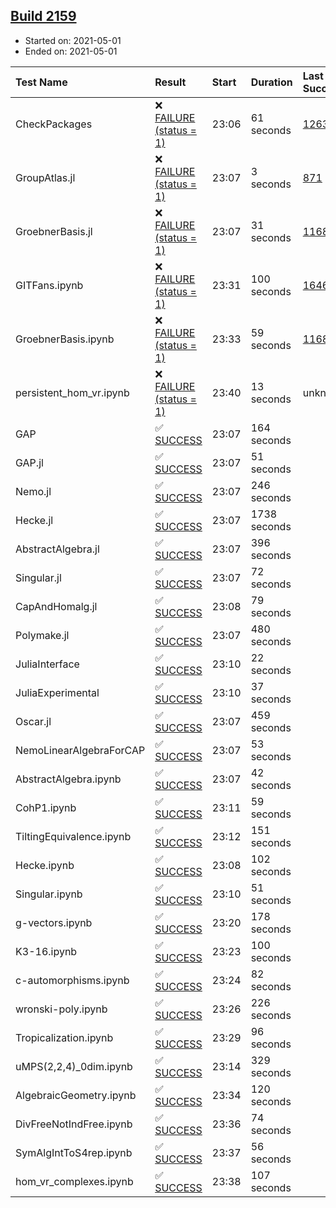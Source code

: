 ## [Build 2159](https://oscarci.mathematik.uni-kl.de/job/oscar-stable/2159/)

* Started on: 2021-05-01
* Ended on: 2021-05-01

| Test Name    | Result | Start | Duration | Last Success | First Failure |
|:-------------|:-------|:------|:---------|:-------------|:--------------|
| CheckPackages | ❌ [FAILURE (status = 1)](https://oscarci.mathematik.uni-kl.de/job/oscar-stable/2159/artifact/logs/build-2159/CheckPackages.log) | 23:06 | 61 seconds | [1263](https://oscarci.mathematik.uni-kl.de/job/oscar-stable/1263/) | [1264](https://oscarci.mathematik.uni-kl.de/job/oscar-stable/1264/) |
| GroupAtlas.jl | ❌ [FAILURE (status = 1)](https://oscarci.mathematik.uni-kl.de/job/oscar-stable/2159/artifact/logs/build-2159/GroupAtlas.jl.log) | 23:07 | 3 seconds | [871](https://oscarci.mathematik.uni-kl.de/job/oscar-stable/871/) | [872](https://oscarci.mathematik.uni-kl.de/job/oscar-stable/872/) |
| GroebnerBasis.jl | ❌ [FAILURE (status = 1)](https://oscarci.mathematik.uni-kl.de/job/oscar-stable/2159/artifact/logs/build-2159/GroebnerBasis.jl.log) | 23:07 | 31 seconds | [1168](https://oscarci.mathematik.uni-kl.de/job/oscar-stable/1168/) | [1169](https://oscarci.mathematik.uni-kl.de/job/oscar-stable/1169/) |
| GITFans.ipynb | ❌ [FAILURE (status = 1)](https://oscarci.mathematik.uni-kl.de/job/oscar-stable/2159/artifact/logs/build-2159/GITFans.ipynb.log) | 23:31 | 100 seconds | [1646](https://oscarci.mathematik.uni-kl.de/job/oscar-stable/1646/) | [1647](https://oscarci.mathematik.uni-kl.de/job/oscar-stable/1647/) |
| GroebnerBasis.ipynb | ❌ [FAILURE (status = 1)](https://oscarci.mathematik.uni-kl.de/job/oscar-stable/2159/artifact/logs/build-2159/GroebnerBasis.ipynb.log) | 23:33 | 59 seconds | [1168](https://oscarci.mathematik.uni-kl.de/job/oscar-stable/1168/) | [1169](https://oscarci.mathematik.uni-kl.de/job/oscar-stable/1169/) |
| persistent_hom_vr.ipynb | ❌ [FAILURE (status = 1)](https://oscarci.mathematik.uni-kl.de/job/oscar-stable/2159/artifact/logs/build-2159/persistent_hom_vr.ipynb.log) | 23:40 | 13 seconds | unknown | unknown |
| GAP | ✅ [SUCCESS](https://oscarci.mathematik.uni-kl.de/job/oscar-stable/2159/artifact/logs/build-2159/GAP.log) | 23:07 | 164 seconds |  |  |
| GAP.jl | ✅ [SUCCESS](https://oscarci.mathematik.uni-kl.de/job/oscar-stable/2159/artifact/logs/build-2159/GAP.jl.log) | 23:07 | 51 seconds |  |  |
| Nemo.jl | ✅ [SUCCESS](https://oscarci.mathematik.uni-kl.de/job/oscar-stable/2159/artifact/logs/build-2159/Nemo.jl.log) | 23:07 | 246 seconds |  |  |
| Hecke.jl | ✅ [SUCCESS](https://oscarci.mathematik.uni-kl.de/job/oscar-stable/2159/artifact/logs/build-2159/Hecke.jl.log) | 23:07 | 1738 seconds |  |  |
| AbstractAlgebra.jl | ✅ [SUCCESS](https://oscarci.mathematik.uni-kl.de/job/oscar-stable/2159/artifact/logs/build-2159/AbstractAlgebra.jl.log) | 23:07 | 396 seconds |  |  |
| Singular.jl | ✅ [SUCCESS](https://oscarci.mathematik.uni-kl.de/job/oscar-stable/2159/artifact/logs/build-2159/Singular.jl.log) | 23:07 | 72 seconds |  |  |
| CapAndHomalg.jl | ✅ [SUCCESS](https://oscarci.mathematik.uni-kl.de/job/oscar-stable/2159/artifact/logs/build-2159/CapAndHomalg.jl.log) | 23:08 | 79 seconds |  |  |
| Polymake.jl | ✅ [SUCCESS](https://oscarci.mathematik.uni-kl.de/job/oscar-stable/2159/artifact/logs/build-2159/Polymake.jl.log) | 23:07 | 480 seconds |  |  |
| JuliaInterface | ✅ [SUCCESS](https://oscarci.mathematik.uni-kl.de/job/oscar-stable/2159/artifact/logs/build-2159/JuliaInterface.log) | 23:10 | 22 seconds |  |  |
| JuliaExperimental | ✅ [SUCCESS](https://oscarci.mathematik.uni-kl.de/job/oscar-stable/2159/artifact/logs/build-2159/JuliaExperimental.log) | 23:10 | 37 seconds |  |  |
| Oscar.jl | ✅ [SUCCESS](https://oscarci.mathematik.uni-kl.de/job/oscar-stable/2159/artifact/logs/build-2159/Oscar.jl.log) | 23:07 | 459 seconds |  |  |
| NemoLinearAlgebraForCAP | ✅ [SUCCESS](https://oscarci.mathematik.uni-kl.de/job/oscar-stable/2159/artifact/logs/build-2159/NemoLinearAlgebraForCAP.log) | 23:07 | 53 seconds |  |  |
| AbstractAlgebra.ipynb | ✅ [SUCCESS](https://oscarci.mathematik.uni-kl.de/job/oscar-stable/2159/artifact/logs/build-2159/AbstractAlgebra.ipynb.log) | 23:07 | 42 seconds |  |  |
| CohP1.ipynb | ✅ [SUCCESS](https://oscarci.mathematik.uni-kl.de/job/oscar-stable/2159/artifact/logs/build-2159/CohP1.ipynb.log) | 23:11 | 59 seconds |  |  |
| TiltingEquivalence.ipynb | ✅ [SUCCESS](https://oscarci.mathematik.uni-kl.de/job/oscar-stable/2159/artifact/logs/build-2159/TiltingEquivalence.ipynb.log) | 23:12 | 151 seconds |  |  |
| Hecke.ipynb | ✅ [SUCCESS](https://oscarci.mathematik.uni-kl.de/job/oscar-stable/2159/artifact/logs/build-2159/Hecke.ipynb.log) | 23:08 | 102 seconds |  |  |
| Singular.ipynb | ✅ [SUCCESS](https://oscarci.mathematik.uni-kl.de/job/oscar-stable/2159/artifact/logs/build-2159/Singular.ipynb.log) | 23:10 | 51 seconds |  |  |
| g-vectors.ipynb | ✅ [SUCCESS](https://oscarci.mathematik.uni-kl.de/job/oscar-stable/2159/artifact/logs/build-2159/g-vectors.ipynb.log) | 23:20 | 178 seconds |  |  |
| K3-16.ipynb | ✅ [SUCCESS](https://oscarci.mathematik.uni-kl.de/job/oscar-stable/2159/artifact/logs/build-2159/K3-16.ipynb.log) | 23:23 | 100 seconds |  |  |
| c-automorphisms.ipynb | ✅ [SUCCESS](https://oscarci.mathematik.uni-kl.de/job/oscar-stable/2159/artifact/logs/build-2159/c-automorphisms.ipynb.log) | 23:24 | 82 seconds |  |  |
| wronski-poly.ipynb | ✅ [SUCCESS](https://oscarci.mathematik.uni-kl.de/job/oscar-stable/2159/artifact/logs/build-2159/wronski-poly.ipynb.log) | 23:26 | 226 seconds |  |  |
| Tropicalization.ipynb | ✅ [SUCCESS](https://oscarci.mathematik.uni-kl.de/job/oscar-stable/2159/artifact/logs/build-2159/Tropicalization.ipynb.log) | 23:29 | 96 seconds |  |  |
| uMPS(2,2,4)_0dim.ipynb | ✅ [SUCCESS](https://oscarci.mathematik.uni-kl.de/job/oscar-stable/2159/artifact/logs/build-2159/uMPS-2-2-4-_0dim.ipynb.log) | 23:14 | 329 seconds |  |  |
| AlgebraicGeometry.ipynb | ✅ [SUCCESS](https://oscarci.mathematik.uni-kl.de/job/oscar-stable/2159/artifact/logs/build-2159/AlgebraicGeometry.ipynb.log) | 23:34 | 120 seconds |  |  |
| DivFreeNotIndFree.ipynb | ✅ [SUCCESS](https://oscarci.mathematik.uni-kl.de/job/oscar-stable/2159/artifact/logs/build-2159/DivFreeNotIndFree.ipynb.log) | 23:36 | 74 seconds |  |  |
| SymAlgIntToS4rep.ipynb | ✅ [SUCCESS](https://oscarci.mathematik.uni-kl.de/job/oscar-stable/2159/artifact/logs/build-2159/SymAlgIntToS4rep.ipynb.log) | 23:37 | 56 seconds |  |  |
| hom_vr_complexes.ipynb | ✅ [SUCCESS](https://oscarci.mathematik.uni-kl.de/job/oscar-stable/2159/artifact/logs/build-2159/hom_vr_complexes.ipynb.log) | 23:38 | 107 seconds |  |  |
